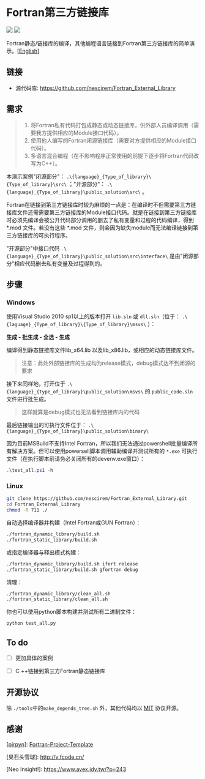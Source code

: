 # Fortran第三方链接库

![](https://img.shields.io/badge/platform-linux%20|%20windows-lightgrey.svg) ![](https://img.shields.io/badge/license-MIT-blue.svg)

Fortran静态/链接库的编译，其他编程语言链接到Fortran第三方链接库的简单演示。[[English](./README.md)]



## 链接

- 源代码库: https://github.com/nescirem/Fortran_External_Library



## 需求

> 1. 将Fortran私有代码打包成静态或动态链接库，供外部人员编译调用（需要我方提供相应的Module接口代码）。
> 2. 使用他人编写的Fortran闭源链接库（需要对方提供相应的Module接口代码）。
> 3. 多语言混合编程（在不影响程序正常使用的前提下逐步将Fortran代码改写为C++）。

本演示案例"闭源部分"： `.\{language}_{Type_of_library}\{Type_of_library}\src\` ；"开源部分"：  `.\{language}_{Type_of_library}\public_solution\src\` 。

Fortran在链接到第三方链接库时较为麻烦的一点是：在编译时不但需要第三方链接库文件还需需要第三方链接库的Module接口代码。就是在链接到第三方链接库时必须先编译会被公开代码部分调用的删去了私有变量和过程的代码编译，得到 *.mod 文件。若没有这些 *.mod 文件，则会因为缺失module而无法编译链接到第三方链接库的可执行程序。

"开源部分"中接口代码 `.\{language}_{Type_of_library}\public_solution\src\interface\` 是由"闭源部分"相应代码删去私有变量及过程得到的。



## 步骤

### Windows

使用Visual Studio 2010 sp1以上的版本打开 `lib.sln` 或 `dll.sln`（位于： `.\{laguage}_{Type_of_library}\{Type_of_library}\msvs\` ）：

**生成 - 批生成 - 全选 - 生成**

编译得到静态链接库文件lib_x64.lib 以及lib_x86.lib，或相应的动态链接库文件。

> 注意：此处外部链接库的生成均为release模式，debug模式达不到闭源的要求

接下来同样地，打开位于 `.\{language}_{Type_of_library}\public_solution\msvs\` 的 `public_code.sln` 文件进行批生成。

> 这样就算是debug模式也无法看到链接库内的代码

最后链接输出的可执行文件位于： `.\{language}_{Type_of_library}\public_solution\binary\`

因为目前MSBuild不支持Intel Fortran，所以我们无法通过powershell批量编译所有解决方案。但可以使用powersell脚本调用辅助编译并测试所有的 `*.exe` 可执行文件（在执行脚本前请务必关闭所有的devenv.exe窗口）：

```powershell
.\test_all.ps1 -h
```

### Linux

```bash
git clone https://github.com/nescirem/Fortran_External_Library.git
cd Fortran_External_Library
chmod -R 711 ./
```

自动选择编译器并构建（Intel Fortran或GUN Fortran）：

```bash
./fortran_dynamic_library/build.sh
./fortran_static_library/build.sh
```

或指定编译器与释出模式构建：

```bash
./fortran_dynamic_library/build.sh ifort release
./fortran_static_library/build.sh gfortran debug
```

清理：

```bash
./fortran_dynamic_library/clean_all.sh
./fortran_static_library/clean_all.sh
```

你也可以使用python脚本构建并测试所有二进制文件：

```python
python test_all.py
```



## To do

- [ ] 更加具体的案例
- [ ] C ++链接到第三方Fortran静态链接库



## 开源协议

除 `./tools`中的`make_depends_tree.sh` 外，其他代码均以 [MIT](./LICENSE) 协议开源。



## 感谢

[[pirpyn](https://github.com/pirpyn)]: [Fortran-Project-Template](https://github.com/pirpyn/Fortran-Project-Template)

\[臭石头雪球]: http://v.fcode.cn/

\[Neo Insight!]: https://www.avex.idv.tw/?p=243

